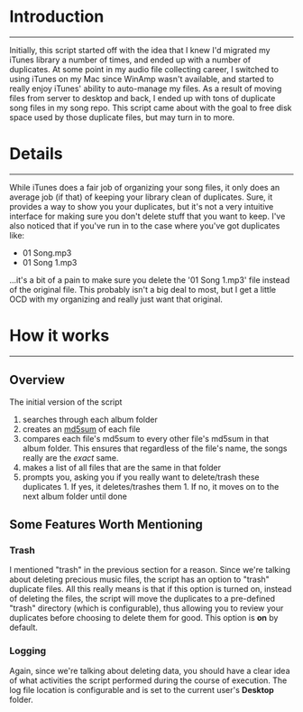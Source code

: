 # Introduction #

---

Initially, this script started off with the idea that I knew I'd migrated my iTunes library a number of times, and ended up with a number of duplicates.  At some point in my audio file collecting career, I switched to using iTunes on my Mac since WinAmp wasn't available, and started to really enjoy iTunes' ability to auto-manage my files.  As a result of moving files from server to desktop and back, I ended up with tons of duplicate song files in my song repo.  This script came about with the goal to free disk space used by those duplicate files, but may turn in to more.


# Details #

---

While iTunes does a fair job of organizing your song files, it only does an average job (if that) of keeping your library clean of duplicates.  Sure, it provides a way to show you your duplicates, but it's not a very intuitive interface for making sure you don't delete stuff that you want to keep.  I've also noticed that if you've run in to the case where you've got duplicates like:
  * 01 Song.mp3
  * 01 Song 1.mp3

...it's a bit of a pain to make sure you delete the '01 Song 1.mp3' file instead of the original file.  This probably isn't a big deal to most, but I get a little OCD with my organizing and really just want that original.

# How it works #

---

## Overview ##
The initial version of the script
  1. searches through each album folder
  1. creates an [md5sum](http://en.wikipedia.org/wiki/Md5sum) of each file
  1. compares each file's md5sum to every other file's md5sum in that album folder.  This ensures that regardless of the file's name, the songs really are the _exact_ same.
  1. makes a list of all files that are the same in that folder
  1. prompts you, asking you if you really want to delete/trash these duplicates
    1. If yes, it deletes/trashes them
    1. If no, it moves on to the next album folder until done

## Some Features Worth Mentioning ##
### Trash ###
I mentioned "trash" in the previous section for a reason.  Since we're talking about deleting precious music files, the script has an option to "trash" duplicate files.  All this really means is that if this option is turned on, instead of deleting the files, the script will move the duplicates to a pre-defined "trash" directory (which is configurable), thus allowing you to review your duplicates before choosing to delete them for good.  This option is **on** by default.

### Logging ###
Again, since we're talking about deleting data, you should have a clear idea of what activities the script performed during the course of execution.  The log file location is configurable and is set to the current user's **Desktop** folder.